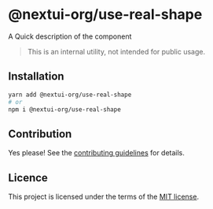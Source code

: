 # @nextui-org/use-real-shape

A Quick description of the component

> This is an internal utility, not intended for public usage.

## Installation

```sh
yarn add @nextui-org/use-real-shape
# or
npm i @nextui-org/use-real-shape
```

## Contribution

Yes please! See the
[contributing guidelines](https://github.com/nextui-org/nextui/blob/master/CONTRIBUTING.md)
for details.

## Licence

This project is licensed under the terms of the
[MIT license](https://github.com/nextui-org/nextui/blob/master/LICENSE).
